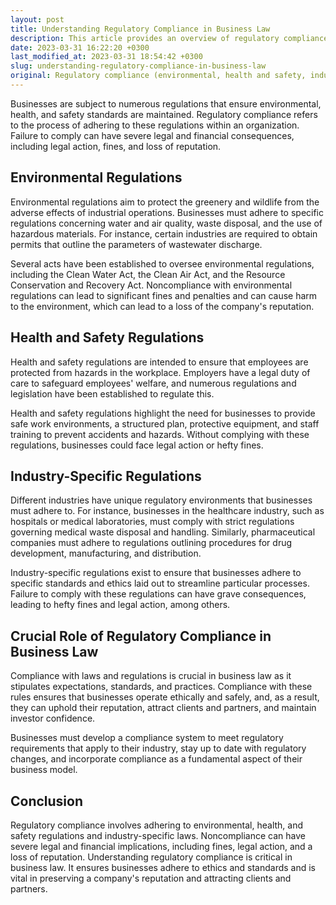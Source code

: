 ```yaml
---
layout: post
title: Understanding Regulatory Compliance in Business Law
description: This article provides an overview of regulatory compliance in environmental, health, and safety regulations in different industries, and its crucial role in business law.
date: 2023-03-31 16:22:20 +0300
last_modified_at: 2023-03-31 18:54:42 +0300
slug: understanding-regulatory-compliance-in-business-law
original: Regulatory compliance (environmental, health and safety, industry-specific regulations)
---
```

Businesses are subject to numerous regulations that ensure environmental, health, and safety standards are maintained. Regulatory compliance refers to the process of adhering to these regulations within an organization. Failure to comply can have severe legal and financial consequences, including legal action, fines, and loss of reputation.

## Environmental Regulations

Environmental regulations aim to protect the greenery and wildlife from the adverse effects of industrial operations. Businesses must adhere to specific regulations concerning water and air quality, waste disposal, and the use of hazardous materials. For instance, certain industries are required to obtain permits that outline the parameters of wastewater discharge.

Several acts have been established to oversee environmental regulations, including the Clean Water Act, the Clean Air Act, and the Resource Conservation and Recovery Act. Noncompliance with environmental regulations can lead to significant fines and penalties and can cause harm to the environment, which can lead to a loss of the company's reputation.

## Health and Safety Regulations

Health and safety regulations are intended to ensure that employees are protected from hazards in the workplace. Employers have a legal duty of care to safeguard employees' welfare, and numerous regulations and legislation have been established to regulate this.

Health and safety regulations highlight the need for businesses to provide safe work environments, a structured plan, protective equipment, and staff training to prevent accidents and hazards. Without complying with these regulations, businesses could face legal action or hefty fines.

## Industry-Specific Regulations

Different industries have unique regulatory environments that businesses must adhere to. For instance, businesses in the healthcare industry, such as hospitals or medical laboratories, must comply with strict regulations governing medical waste disposal and handling. Similarly, pharmaceutical companies must adhere to regulations outlining procedures for drug development, manufacturing, and distribution.

Industry-specific regulations exist to ensure that businesses adhere to specific standards and ethics laid out to streamline particular processes. Failure to comply with these regulations can have grave consequences, leading to hefty fines and legal action, among others.

## Crucial Role of Regulatory Compliance in Business Law

Compliance with laws and regulations is crucial in business law as it stipulates expectations, standards, and practices. Compliance with these rules ensures that businesses operate ethically and safely, and, as a result, they can uphold their reputation, attract clients and partners, and maintain investor confidence.

Businesses must develop a compliance system to meet regulatory requirements that apply to their industry, stay up to date with regulatory changes, and incorporate compliance as a fundamental aspect of their business model.

## Conclusion

Regulatory compliance involves adhering to environmental, health, and safety regulations and industry-specific laws. Noncompliance can have severe legal and financial implications, including fines, legal action, and a loss of reputation. Understanding regulatory compliance is critical in business law. It ensures businesses adhere to ethics and standards and is vital in preserving a company's reputation and attracting clients and partners.